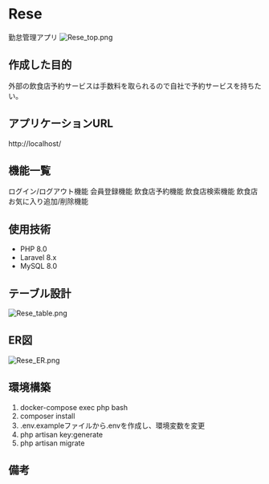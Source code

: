 # Rese
勤怠管理アプリ
![Rese_top.png](/Rese_top.png)

## 作成した目的
外部の飲食店予約サービスは手数料を取られるので自社で予約サービスを持ちたい。

## アプリケーションURL
http://localhost/

## 機能一覧
ログイン/ログアウト機能
会員登録機能
飲食店予約機能
飲食店検索機能
飲食店お気に入り追加/削除機能

## 使用技術
- PHP 8.0
- Laravel 8.x
- MySQL 8.0

## テーブル設計
![Rese_table.png](/Rese_table.png)

## ER図
![Rese_ER.png](/Rese_ER.png)

## 環境構築
1. docker-compose exec php bash
2. composer install
3. .env.exampleファイルから.envを作成し、環境変数を変更
4. php artisan key:generate
5. php artisan migrate

## 備考
